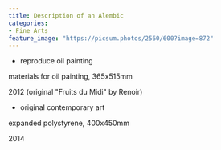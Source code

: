 ```yaml
---
title: Description of an Alembic
categories:
- Fine Arts
feature_image: "https://picsum.photos/2560/600?image=872"
---
```


<!-- more -->

* reproduce oil painting

materials for oil painting, 365x515mm

2012 (original "Fruits du Midi" by Renoir)

* original contemporary art

expanded polystyrene, 400x450mm

2014
